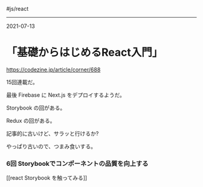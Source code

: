 #js/react 

---
2021-07-13

# 「基礎からはじめるReact入門」

https://codezine.jp/article/corner/688

15回連載だ。

最後 Firebase に Next.js をデプロイするようだ。

Storybook の回がある。

Redux の回がある。

記事的に古いけど、サラッと行けるか?

やっぱり古いので、つまみ食いする。

### 6回 Storybookでコンポーネントの品質を向上する

[[react  Storybook を触ってみる]]
